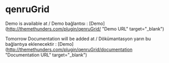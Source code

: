 # qenruGrid

Demo is available at / Demo bağlantısı : [Demo](http://themethunders.com/plugin/qenruGrid/ "Demo URL" target="_blank")

Tomorrow Documentation will be added at / Dökümantasyon yarın bu bağlantıya eklenecektir : [Demo](http://themethunders.com/plugin/qenruGrid/documentation "Documentation URL" target="_blank")
